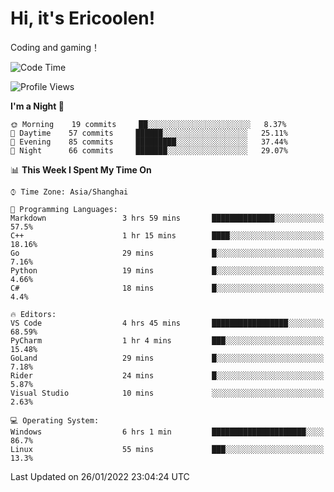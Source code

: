 # Hi, it's Ericoolen!
Coding and gaming！

<!--START_SECTION:waka-->
![Code Time](http://img.shields.io/badge/Code%20Time-157%20hrs%2051%20mins-blue)

![Profile Views](http://img.shields.io/badge/Profile%20Views-0-blue)

**I'm a Night 🦉** 

```text
🌞 Morning    19 commits     ██░░░░░░░░░░░░░░░░░░░░░░░   8.37% 
🌆 Daytime    57 commits     ██████░░░░░░░░░░░░░░░░░░░   25.11% 
🌃 Evening    85 commits     █████████░░░░░░░░░░░░░░░░   37.44% 
🌙 Night      66 commits     ███████░░░░░░░░░░░░░░░░░░   29.07%

```


📊 **This Week I Spent My Time On** 

```text
⌚︎ Time Zone: Asia/Shanghai

💬 Programming Languages: 
Markdown                 3 hrs 59 mins       ██████████████░░░░░░░░░░░   57.5% 
C++                      1 hr 15 mins        ████░░░░░░░░░░░░░░░░░░░░░   18.16% 
Go                       29 mins             █░░░░░░░░░░░░░░░░░░░░░░░░   7.16% 
Python                   19 mins             █░░░░░░░░░░░░░░░░░░░░░░░░   4.66% 
C#                       18 mins             █░░░░░░░░░░░░░░░░░░░░░░░░   4.4%

🔥 Editors: 
VS Code                  4 hrs 45 mins       █████████████████░░░░░░░░   68.59% 
PyCharm                  1 hr 4 mins         ███░░░░░░░░░░░░░░░░░░░░░░   15.48% 
GoLand                   29 mins             █░░░░░░░░░░░░░░░░░░░░░░░░   7.18% 
Rider                    24 mins             █░░░░░░░░░░░░░░░░░░░░░░░░   5.87% 
Visual Studio            10 mins             ░░░░░░░░░░░░░░░░░░░░░░░░░   2.63%

💻 Operating System: 
Windows                  6 hrs 1 min         █████████████████████░░░░   86.7% 
Linux                    55 mins             ███░░░░░░░░░░░░░░░░░░░░░░   13.3%

```


 Last Updated on 26/01/2022 23:04:24 UTC
<!--END_SECTION:waka-->

